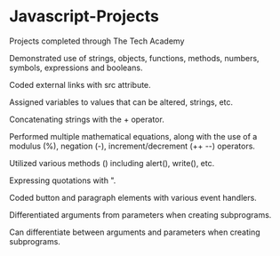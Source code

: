 # Javascript-Projects

Projects completed through The Tech Academy

Demonstrated use of strings, objects, functions, methods, numbers, symbols, expressions and booleans.

Coded external links with src attribute.

Assigned variables to values that can be altered, strings, etc.

Concatenating strings with the + operator.

Performed multiple mathematical equations, along with the use of a modulus (%), negation (-), increment/decrement (++ --) operators.

Utilized various methods () including alert(), write(), etc.

Expressing quotations with \".

Coded button and paragraph elements with various event handlers.

Differentiated arguments from parameters when creating subprograms.

Can differentiate between arguments and parameters when creating subprograms.

